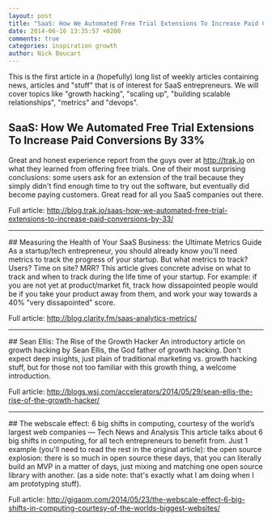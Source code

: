 ```yaml
---
layout: post
title: "SaaS: How We Automated Free Trial Extensions To Increase Paid Conversions By 33%... and more to inspiration for SaaS growth"
date: 2014-06-16 13:35:57 +0200
comments: true
categories: inspiration growth
author: Nick Boucart
---
```

This is the first article in a (hopefully) long list of weekly articles containing news, articles and "stuff" that is of interest for SaaS entrepreneurs. We will cover topics like "growth hacking", "scaling up", "building scalable relationships", "metrics" and "devops".

## SaaS: How We Automated Free Trial Extensions To Increase Paid Conversions By 33%
<!-- more -->
Great and honest experience report from the guys over at http://trak.io on what they learned from offering free trials. One of their most surprising conclusions: some users ask for an extension of the trail because they simply didn't find enough time to try out the software, but eventually did become paying customers. Great read for all you SaaS companies out there. 

Full article: http://blog.trak.io/saas-how-we-automated-free-trial-extensions-to-increase-paid-conversions-by-33/

<hr>
## Measuring the Health of Your SaaS Business: the Ultimate Metrics Guide
As a startup/tech entrepreneur, you should already know you'll need metrics to track the progress of your startup. But what metrics to track? Users? Time on site? MRR? This article gives concrete advise on what to track and when to track during the life time of your startup. For example: if you are not yet at product/market fit, track how dissapointed people would be if you take your product away from them, and work your way towards a 40% "very dissapointed" score. 

Full article: http://blog.clarity.fm/saas-analytics-metrics/

<hr>
## Sean Ellis: The Rise of the Growth Hacker
An introductory article on growth hacking by Sean Ellis, the God father of growth hacking. Don't expect deep insights, just plain of traditional marketing vs. growth hacking stuff, but for those not too familiar with this growth thing, a welcome introduction.

Full article: http://blogs.wsj.com/accelerators/2014/05/29/sean-ellis-the-rise-of-the-growth-hacker/

<hr>
## The webscale effect: 6 big shifts in computing, courtesy of the world’s largest web companies — Tech News and Analysis
This article talks about 6 big shifts in computing, for all tech entrepreneurs to benefit from. Just 1 example (you'll need to read the rest in the original article): the open source explosion: there is so much in open source these days, that you can literally build an MVP in a matter of days, just mixing and matching one open source library with another. (as a side note: that's exactly what I am doing when I am prototyping stuff).

Full article: http://gigaom.com/2014/05/23/the-webscale-effect-6-big-shifts-in-computing-courtesy-of-the-worlds-biggest-websites/
